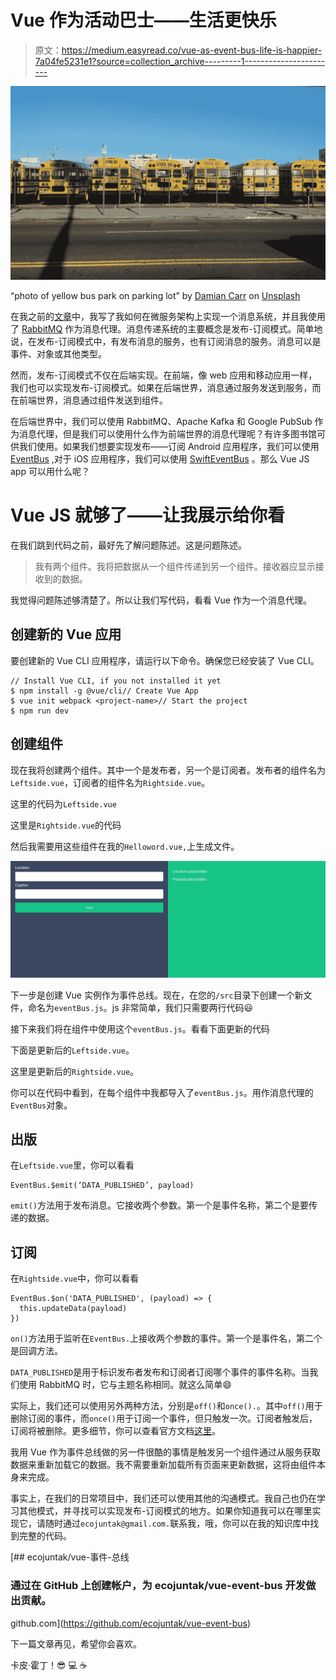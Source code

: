 # Vue 作为活动巴士——生活更快乐

> 原文：<https://medium.easyread.co/vue-as-event-bus-life-is-happier-7a04fe5231e1?source=collection_archive---------1----------------------->

![](img/582f3cbf73da28fa08685d04b2019846.png)

“photo of yellow bus park on parking lot” by [Damian Carr](https://unsplash.com/@corbycarr?utm_source=medium&utm_medium=referral) on [Unsplash](https://unsplash.com?utm_source=medium&utm_medium=referral)

在我之前的[文章](https://hackernoon.com/messaging-system-hands-on-7dda1afded37)中，我写了我如何在微服务架构上实现一个消息系统，并且我使用了 [RabbitMQ](https://www.rabbitmq.com/) 作为消息代理。消息传递系统的主要概念是发布-订阅模式。简单地说，在发布-订阅模式中，有发布消息的服务，也有订阅消息的服务。消息可以是事件、对象或其他类型。

然而，发布-订阅模式不仅在后端实现。在前端，像 web 应用和移动应用一样，我们也可以实现发布-订阅模式。如果在后端世界，消息通过服务发送到服务，而在前端世界，消息通过组件发送到组件。

在后端世界中，我们可以使用 RabbitMQ、Apache Kafka 和 Google PubSub 作为消息代理，但是我们可以使用什么作为前端世界的消息代理呢？有许多图书馆可供我们使用。如果我们想要实现发布——订阅 Android 应用程序，我们可以使用 [EventBus](https://github.com/greenrobot/EventBus) ,对于 iOS 应用程序，我们可以使用 [SwiftEventBus](https://github.com/cesarferreira/SwiftEventBus) 。那么 Vue JS app 可以用什么呢？

# Vue JS 就够了——让我展示给你看

在我们跳到代码之前，最好先了解问题陈述。这是问题陈述。

> 我有两个组件。我将把数据从一个组件传递到另一个组件。接收器应显示接收到的数据。

我觉得问题陈述够清楚了。所以让我们写代码，看看 Vue 作为一个消息代理。

## 创建新的 Vue 应用

要创建新的 Vue CLI 应用程序，请运行以下命令。确保您已经安装了 Vue CLI。

```
// Install Vue CLI, if you not installed it yet
$ npm install -g @vue/cli// Create Vue App
$ vue init webpack <project-name>// Start the project
$ npm run dev
```

## 创建组件

现在我将创建两个组件。其中一个是发布者，另一个是订阅者。发布者的组件名为`Leftside.vue`，订阅者的组件名为`Rightside.vue`。

这里的代码为`Leftside.vue`

这里是`Rightside.vue`的代码

然后我需要用这些组件在我的`Helloword.vue,`上生成文件。

![](img/3129a29fd2f9dcee1e3f968d0bd76967.png)

下一步是创建 Vue 实例作为事件总线。现在，在您的`/src`目录下创建一个新文件，命名为`eventBus.js`。js 非常简单，我们只需要两行代码😃

接下来我们将在组件中使用这个`eventBus.js`。看看下面更新的代码

下面是更新后的`Leftside.vue`。

这里是更新后的`Rightside.vue`。

你可以在代码中看到，在每个组件中我都导入了`eventBus.js`。用作消息代理的`EventBus`对象。

## 出版

在`Leftside.vue`里，你可以看看

```
EventBus.$emit(‘DATA_PUBLISHED’, payload) 
```

`emit()`方法用于发布消息。它接收两个参数。第一个是事件名称，第二个是要传递的数据。

## 订阅

在`Rightside.vue`中，你可以看看

```
EventBus.$on('DATA_PUBLISHED', (payload) => {
  this.updateData(payload)
})
```

`on()`方法用于监听在`EventBus.`上接收两个参数的事件。第一个是事件名，第二个是回调方法。

`DATA_PUBLISHED`是用于标识发布者发布和订阅者订阅哪个事件的事件名称。当我们使用 RabbitMQ 时，它与主题名称相同。就这么简单😄

实际上，我们还可以使用另外两种方法，分别是`off()`和`once().`。其中`off()`用于删除订阅的事件，而`once()`用于订阅一个事件，但只触发一次。订阅者触发后，订阅将被删除。更多细节，你可以查看官方文档[这里](https://vuejs.org/v2/api/#Instance-Methods-Events)。

我用 Vue 作为事件总线做的另一件很酷的事情是触发另一个组件通过从服务获取数据来重新加载它的数据。我不需要重新加载所有页面来更新数据，这将由组件本身来完成。

事实上，在我们的日常项目中，我们还可以使用其他的沟通模式。我自己也仍在学习其他模式，并寻找可以实现发布-订阅模式的地方。如果你知道我可以在哪里实现它，请随时通过`ecojuntak@gmail.com.`联系我，哦，你可以在我的知识库中找到完整的代码。

[](https://github.com/ecojuntak/vue-event-bus) [## ecojuntak/vue-事件-总线

### 通过在 GitHub 上创建帐户，为 ecojuntak/vue-event-bus 开发做出贡献。

github.com](https://github.com/ecojuntak/vue-event-bus) 

下一篇文章再见，希望你会喜欢。

卡皮·霍丁！😎 💻 ☕️